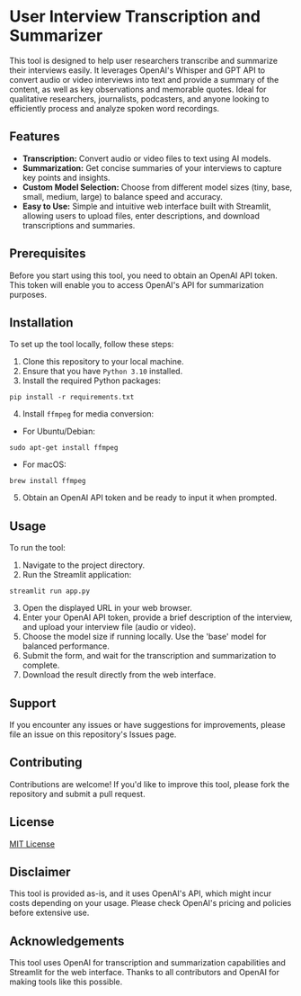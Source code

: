 # User Interview Transcription and Summarizer

This tool is designed to help user researchers transcribe and summarize their interviews easily. It leverages OpenAI's Whisper and GPT API to convert audio or video interviews into text and provide a summary of the content, as well as key observations and memorable quotes. Ideal for qualitative researchers, journalists, podcasters, and anyone looking to efficiently process and analyze spoken word recordings.

## Features

- **Transcription:** Convert audio or video files to text using AI models.
- **Summarization:** Get concise summaries of your interviews to capture key points and insights.
- **Custom Model Selection:** Choose from different model sizes (tiny, base, small, medium, large) to balance speed and accuracy.
- **Easy to Use:** Simple and intuitive web interface built with Streamlit, allowing users to upload files, enter descriptions, and download transcriptions and summaries.

## Prerequisites

Before you start using this tool, you need to obtain an OpenAI API token. This token will enable you to access OpenAI's API for summarization purposes.

## Installation

To set up the tool locally, follow these steps:

1. Clone this repository to your local machine.
2. Ensure that you have `Python 3.10` installed.
3. Install the required Python packages:

```shell
pip install -r requirements.txt
```

4. Install `ffmpeg` for media conversion:

- For Ubuntu/Debian:

```shell
sudo apt-get install ffmpeg
```

- For macOS:

```shell
brew install ffmpeg
```

5. Obtain an OpenAI API token and be ready to input it when prompted.

## Usage

To run the tool:

1. Navigate to the project directory.
2. Run the Streamlit application:

```shell
streamlit run app.py
```

3. Open the displayed URL in your web browser.
4. Enter your OpenAI API token, provide a brief description of the interview, and upload your interview file (audio or video).
5. Choose the model size if running locally. Use the 'base' model for balanced performance.
6. Submit the form, and wait for the transcription and summarization to complete.
7. Download the result directly from the web interface.

## Support

If you encounter any issues or have suggestions for improvements, please file an issue on this repository's Issues page.

## Contributing

Contributions are welcome! If you'd like to improve this tool, please fork the repository and submit a pull request.

## License

[MIT License](LICENSE)

## Disclaimer

This tool is provided as-is, and it uses OpenAI's API, which might incur costs depending on your usage. Please check OpenAI's pricing and policies before extensive use.

## Acknowledgements

This tool uses OpenAI for transcription and summarization capabilities and Streamlit for the web interface. Thanks to all contributors and OpenAI for making tools like this possible.
